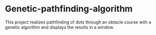 # Genetic-pathfinding-algorithm
This project realizes pathfinding of dots through an obtacle course with a genetic algorithm and displays the results in a window.
